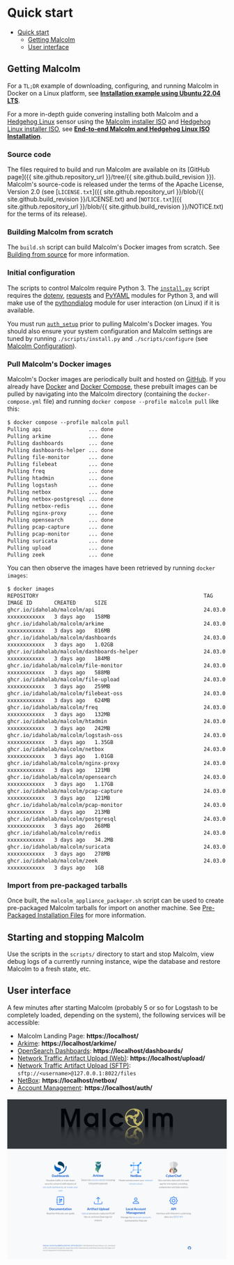 # <a name="QuickStart"></a>Quick start

* [Quick start](#QuickStart)
    - [Getting Malcolm](#GetMalcolm)
    - [User interface](#UserInterfaceURLs)

## <a name="GetMalcolm"></a>Getting Malcolm

For a `TL;DR` example of downloading, configuring, and running Malcolm in Docker on a Linux platform, see **[Installation example using Ubuntu 22.04 LTS](ubuntu-install-example.md#InstallationExample)**.

For a more in-depth guide convering installing both Malcolm and a [Hedgehog Linux](hedgehog.md) sensor using the [Malcolm installer ISO](malcolm-iso.md#ISO) and [Hedgehog Linux installer ISO](hedgehog-installation.md#HedgehogInstallation), see **[End-to-end Malcolm and Hedgehog Linux ISO Installation](malcolm-hedgehog-e2e-iso-install.md#InstallationExample)**.

### Source code

The files required to build and run Malcolm are available on its [GitHub page]({{ site.github.repository_url }}/tree/{{ site.github.build_revision }}). Malcolm's source-code is released under the terms of the Apache License, Version 2.0 (see [`LICENSE.txt`]({{ site.github.repository_url }}/blob/{{ site.github.build_revision }}/LICENSE.txt) and [`NOTICE.txt`]({{ site.github.repository_url }}/blob/{{ site.github.build_revision }}/NOTICE.txt) for the terms of its release).

### Building Malcolm from scratch

The `build.sh` script can build Malcolm's Docker images from scratch. See [Building from source](development.md#Build) for more information.

### Initial configuration

The scripts to control Malcolm require Python 3. The [`install.py`](malcolm-config.md#ConfigAndTuning) script requires the [dotenv](https://github.com/theskumar/python-dotenv), [requests](https://docs.python-requests.org/en/latest/) and [PyYAML](https://pyyaml.org/) modules for Python 3, and will make use of the [pythondialog](https://pythondialog.sourceforge.io/) module for user interaction (on Linux) if it is available.

You must run [`auth_setup`](authsetup.md#AuthSetup) prior to pulling Malcolm's Docker images. You should also ensure your system configuration and Malcolm settings are tuned by running `./scripts/install.py` and `./scripts/configure` (see [Malcolm Configuration](malcolm-config.md#ConfigAndTuning)).
    
### Pull Malcolm's Docker images

Malcolm's Docker images are periodically built and hosted on [GitHub](https://github.com/orgs/idaholab/packages?repo_name=Malcolm). If you already have [Docker](https://www.docker.com/) and [Docker Compose](https://docs.docker.com/compose/), these prebuilt images can be pulled by navigating into the Malcolm directory (containing the `docker-compose.yml` file) and running `docker compose --profile malcolm pull` like this:
```
$ docker compose --profile malcolm pull
Pulling api               ... done
Pulling arkime            ... done
Pulling dashboards        ... done
Pulling dashboards-helper ... done
Pulling file-monitor      ... done
Pulling filebeat          ... done
Pulling freq              ... done
Pulling htadmin           ... done
Pulling logstash          ... done
Pulling netbox            ... done
Pulling netbox-postgresql ... done
Pulling netbox-redis      ... done
Pulling nginx-proxy       ... done
Pulling opensearch        ... done
Pulling pcap-capture      ... done
Pulling pcap-monitor      ... done
Pulling suricata          ... done
Pulling upload            ... done
Pulling zeek              ... done
```

You can then observe the images have been retrieved by running `docker images`:
```
$ docker images
REPOSITORY                                                     TAG               IMAGE ID       CREATED      SIZE
ghcr.io/idaholab/malcolm/api                                   24.03.0           xxxxxxxxxxxx   3 days ago   158MB
ghcr.io/idaholab/malcolm/arkime                                24.03.0           xxxxxxxxxxxx   3 days ago   816MB
ghcr.io/idaholab/malcolm/dashboards                            24.03.0           xxxxxxxxxxxx   3 days ago   1.02GB
ghcr.io/idaholab/malcolm/dashboards-helper                     24.03.0           xxxxxxxxxxxx   3 days ago   184MB
ghcr.io/idaholab/malcolm/file-monitor                          24.03.0           xxxxxxxxxxxx   3 days ago   588MB
ghcr.io/idaholab/malcolm/file-upload                           24.03.0           xxxxxxxxxxxx   3 days ago   259MB
ghcr.io/idaholab/malcolm/filebeat-oss                          24.03.0           xxxxxxxxxxxx   3 days ago   624MB
ghcr.io/idaholab/malcolm/freq                                  24.03.0           xxxxxxxxxxxx   3 days ago   132MB
ghcr.io/idaholab/malcolm/htadmin                               24.03.0           xxxxxxxxxxxx   3 days ago   242MB
ghcr.io/idaholab/malcolm/logstash-oss                          24.03.0           xxxxxxxxxxxx   3 days ago   1.35GB
ghcr.io/idaholab/malcolm/netbox                                24.03.0           xxxxxxxxxxxx   3 days ago   1.01GB
ghcr.io/idaholab/malcolm/nginx-proxy                           24.03.0           xxxxxxxxxxxx   3 days ago   121MB
ghcr.io/idaholab/malcolm/opensearch                            24.03.0           xxxxxxxxxxxx   3 days ago   1.17GB
ghcr.io/idaholab/malcolm/pcap-capture                          24.03.0           xxxxxxxxxxxx   3 days ago   121MB
ghcr.io/idaholab/malcolm/pcap-monitor                          24.03.0           xxxxxxxxxxxx   3 days ago   213MB
ghcr.io/idaholab/malcolm/postgresql                            24.03.0           xxxxxxxxxxxx   3 days ago   268MB
ghcr.io/idaholab/malcolm/redis                                 24.03.0           xxxxxxxxxxxx   3 days ago   34.2MB
ghcr.io/idaholab/malcolm/suricata                              24.03.0           xxxxxxxxxxxx   3 days ago   278MB
ghcr.io/idaholab/malcolm/zeek                                  24.03.0           xxxxxxxxxxxx   3 days ago   1GB
```

### Import from pre-packaged tarballs

Once built, the `malcolm_appliance_packager.sh` script can be used to create pre-packaged Malcolm tarballs for import on another machine. See [Pre-Packaged Installation Files](development.md#Packager) for more information.

## Starting and stopping Malcolm

Use the scripts in the `scripts/` directory to start and stop Malcolm, view debug logs of a currently running
instance, wipe the database and restore Malcolm to a fresh state, etc.

## <a name="UserInterfaceURLs"></a>User interface

A few minutes after starting Malcolm (probably 5 or so for Logstash to be completely loaded, depending on the system), the following services will be accessible:

* Malcolm Landing Page: **https://localhost/**
* [Arkime](https://arkime.com/): **https://localhost/arkime/**
* [OpenSearch Dashboards](https://opensearch.org/docs/latest/dashboards/index/): **https://localhost/dashboards/**
* [Network Traffic Artifact Upload (Web)](upload.md#Upload): **https://localhost/upload/**
* [Network Traffic Artifact Upload (SFTP)](upload.md#Upload): `sftp://<username>@127.0.0.1:8022/files`
* [NetBox](asset-interaction-analysis.md#AssetInteractionAnalysis): **https://localhost/netbox/**
* [Account Management](authsetup.md#AuthBasicAccountManagement): **https://localhost/auth/**

![Malcolm Landing Page](./images/screenshots/malcolm_landing_page.png)